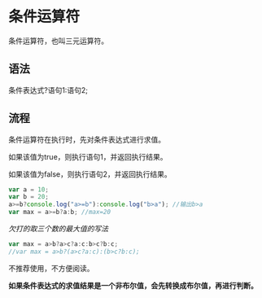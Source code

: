 # 条件运算符

条件运算符，也叫三元运算符。

## 语法

条件表达式?语句1:语句2;

## 流程

条件运算符在执行时，先对条件表达式进行求值。

如果该值为true，则执行语句1，并返回执行结果。

如果该值为false，则执行语句2，并返回执行结果。

```js
var a = 10;
var b = 20;
a>=b?console.log("a>=b"):console.log("b>a"); //输出b>a
var max = a>=b?a:b; //max=20
```

*欠打的取三个数的最大值的写法*

```js
var max = a>b?a>c?a:c:b>c?b:c;
//var max = a>b?(a>c?a:c):(b>c?b:c);
```

不推荐使用，不方便阅读。



**如果条件表达式的求值结果是一个非布尔值，会先转换成布尔值，再进行判断。**

